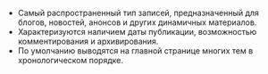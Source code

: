 - Самый распространенный тип записей, предназначенный для блогов, новостей, анонсов и других динамичных материалов.
- Характеризуются наличием даты публикации, возможностью комментирования и архивирования.
- По умолчанию выводятся на главной странице многих тем в хронологическом порядке.